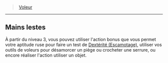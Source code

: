 ﻿> [Voleur](hd_rogue_thief.md)

---

## Mains lestes

À partir du niveau 3, vous pouvez utiliser l'action bonus que vous permet votre aptitude ruse pour faire un test de [Dextérité (Escamotage)](hd_abilities_dexterity_escamotage.md), utiliser vos outils de voleurs pour désamorcer un piège ou crocheter une serrure, ou encore réaliser l'action utiliser un objet.

